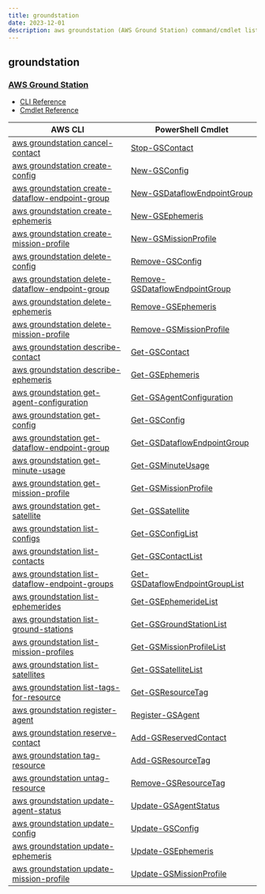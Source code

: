 ```yaml
---
title: groundstation
date: 2023-12-01
description: aws groundstation (AWS Ground Station) command/cmdlet list.
---
```


## groundstation

### [AWS Ground Station](https://aws.amazon.com/ground-station/)

* [CLI Reference](https://awscli.amazonaws.com/v2/documentation/api/latest/reference/groundstation/index.html)
* [Cmdlet Reference](https://docs.aws.amazon.com/powershell/latest/reference/items/AWS_Ground_Station_cmdlets.html)

|AWS CLI|PowerShell Cmdlet|
|----|----|
|[aws groundstation cancel-contact](https://awscli.amazonaws.com/v2/documentation/api/latest/reference/groundstation/cancel-contact.html)|[Stop-GSContact](https://docs.aws.amazon.com/powershell/latest/reference/items/Stop-GSContact.html)|
|[aws groundstation create-config](https://awscli.amazonaws.com/v2/documentation/api/latest/reference/groundstation/create-config.html)|[New-GSConfig](https://docs.aws.amazon.com/powershell/latest/reference/items/New-GSConfig.html)|
|[aws groundstation create-dataflow-endpoint-group](https://awscli.amazonaws.com/v2/documentation/api/latest/reference/groundstation/create-dataflow-endpoint-group.html)|[New-GSDataflowEndpointGroup](https://docs.aws.amazon.com/powershell/latest/reference/items/New-GSDataflowEndpointGroup.html)|
|[aws groundstation create-ephemeris](https://awscli.amazonaws.com/v2/documentation/api/latest/reference/groundstation/create-ephemeris.html)|[New-GSEphemeris](https://docs.aws.amazon.com/powershell/latest/reference/items/New-GSEphemeris.html)|
|[aws groundstation create-mission-profile](https://awscli.amazonaws.com/v2/documentation/api/latest/reference/groundstation/create-mission-profile.html)|[New-GSMissionProfile](https://docs.aws.amazon.com/powershell/latest/reference/items/New-GSMissionProfile.html)|
|[aws groundstation delete-config](https://awscli.amazonaws.com/v2/documentation/api/latest/reference/groundstation/delete-config.html)|[Remove-GSConfig](https://docs.aws.amazon.com/powershell/latest/reference/items/Remove-GSConfig.html)|
|[aws groundstation delete-dataflow-endpoint-group](https://awscli.amazonaws.com/v2/documentation/api/latest/reference/groundstation/delete-dataflow-endpoint-group.html)|[Remove-GSDataflowEndpointGroup](https://docs.aws.amazon.com/powershell/latest/reference/items/Remove-GSDataflowEndpointGroup.html)|
|[aws groundstation delete-ephemeris](https://awscli.amazonaws.com/v2/documentation/api/latest/reference/groundstation/delete-ephemeris.html)|[Remove-GSEphemeris](https://docs.aws.amazon.com/powershell/latest/reference/items/Remove-GSEphemeris.html)|
|[aws groundstation delete-mission-profile](https://awscli.amazonaws.com/v2/documentation/api/latest/reference/groundstation/delete-mission-profile.html)|[Remove-GSMissionProfile](https://docs.aws.amazon.com/powershell/latest/reference/items/Remove-GSMissionProfile.html)|
|[aws groundstation describe-contact](https://awscli.amazonaws.com/v2/documentation/api/latest/reference/groundstation/describe-contact.html)|[Get-GSContact](https://docs.aws.amazon.com/powershell/latest/reference/items/Get-GSContact.html)|
|[aws groundstation describe-ephemeris](https://awscli.amazonaws.com/v2/documentation/api/latest/reference/groundstation/describe-ephemeris.html)|[Get-GSEphemeris](https://docs.aws.amazon.com/powershell/latest/reference/items/Get-GSEphemeris.html)|
|[aws groundstation get-agent-configuration](https://awscli.amazonaws.com/v2/documentation/api/latest/reference/groundstation/get-agent-configuration.html)|[Get-GSAgentConfiguration](https://docs.aws.amazon.com/powershell/latest/reference/items/Get-GSAgentConfiguration.html)|
|[aws groundstation get-config](https://awscli.amazonaws.com/v2/documentation/api/latest/reference/groundstation/get-config.html)|[Get-GSConfig](https://docs.aws.amazon.com/powershell/latest/reference/items/Get-GSConfig.html)|
|[aws groundstation get-dataflow-endpoint-group](https://awscli.amazonaws.com/v2/documentation/api/latest/reference/groundstation/get-dataflow-endpoint-group.html)|[Get-GSDataflowEndpointGroup](https://docs.aws.amazon.com/powershell/latest/reference/items/Get-GSDataflowEndpointGroup.html)|
|[aws groundstation get-minute-usage](https://awscli.amazonaws.com/v2/documentation/api/latest/reference/groundstation/get-minute-usage.html)|[Get-GSMinuteUsage](https://docs.aws.amazon.com/powershell/latest/reference/items/Get-GSMinuteUsage.html)|
|[aws groundstation get-mission-profile](https://awscli.amazonaws.com/v2/documentation/api/latest/reference/groundstation/get-mission-profile.html)|[Get-GSMissionProfile](https://docs.aws.amazon.com/powershell/latest/reference/items/Get-GSMissionProfile.html)|
|[aws groundstation get-satellite](https://awscli.amazonaws.com/v2/documentation/api/latest/reference/groundstation/get-satellite.html)|[Get-GSSatellite](https://docs.aws.amazon.com/powershell/latest/reference/items/Get-GSSatellite.html)|
|[aws groundstation list-configs](https://awscli.amazonaws.com/v2/documentation/api/latest/reference/groundstation/list-configs.html)|[Get-GSConfigList](https://docs.aws.amazon.com/powershell/latest/reference/items/Get-GSConfigList.html)|
|[aws groundstation list-contacts](https://awscli.amazonaws.com/v2/documentation/api/latest/reference/groundstation/list-contacts.html)|[Get-GSContactList](https://docs.aws.amazon.com/powershell/latest/reference/items/Get-GSContactList.html)|
|[aws groundstation list-dataflow-endpoint-groups](https://awscli.amazonaws.com/v2/documentation/api/latest/reference/groundstation/list-dataflow-endpoint-groups.html)|[Get-GSDataflowEndpointGroupList](https://docs.aws.amazon.com/powershell/latest/reference/items/Get-GSDataflowEndpointGroupList.html)|
|[aws groundstation list-ephemerides](https://awscli.amazonaws.com/v2/documentation/api/latest/reference/groundstation/list-ephemerides.html)|[Get-GSEphemerideList](https://docs.aws.amazon.com/powershell/latest/reference/items/Get-GSEphemerideList.html)|
|[aws groundstation list-ground-stations](https://awscli.amazonaws.com/v2/documentation/api/latest/reference/groundstation/list-ground-stations.html)|[Get-GSGroundStationList](https://docs.aws.amazon.com/powershell/latest/reference/items/Get-GSGroundStationList.html)|
|[aws groundstation list-mission-profiles](https://awscli.amazonaws.com/v2/documentation/api/latest/reference/groundstation/list-mission-profiles.html)|[Get-GSMissionProfileList](https://docs.aws.amazon.com/powershell/latest/reference/items/Get-GSMissionProfileList.html)|
|[aws groundstation list-satellites](https://awscli.amazonaws.com/v2/documentation/api/latest/reference/groundstation/list-satellites.html)|[Get-GSSatelliteList](https://docs.aws.amazon.com/powershell/latest/reference/items/Get-GSSatelliteList.html)|
|[aws groundstation list-tags-for-resource](https://awscli.amazonaws.com/v2/documentation/api/latest/reference/groundstation/list-tags-for-resource.html)|[Get-GSResourceTag](https://docs.aws.amazon.com/powershell/latest/reference/items/Get-GSResourceTag.html)|
|[aws groundstation register-agent](https://awscli.amazonaws.com/v2/documentation/api/latest/reference/groundstation/register-agent.html)|[Register-GSAgent](https://docs.aws.amazon.com/powershell/latest/reference/items/Register-GSAgent.html)|
|[aws groundstation reserve-contact](https://awscli.amazonaws.com/v2/documentation/api/latest/reference/groundstation/reserve-contact.html)|[Add-GSReservedContact](https://docs.aws.amazon.com/powershell/latest/reference/items/Add-GSReservedContact.html)|
|[aws groundstation tag-resource](https://awscli.amazonaws.com/v2/documentation/api/latest/reference/groundstation/tag-resource.html)|[Add-GSResourceTag](https://docs.aws.amazon.com/powershell/latest/reference/items/Add-GSResourceTag.html)|
|[aws groundstation untag-resource](https://awscli.amazonaws.com/v2/documentation/api/latest/reference/groundstation/untag-resource.html)|[Remove-GSResourceTag](https://docs.aws.amazon.com/powershell/latest/reference/items/Remove-GSResourceTag.html)|
|[aws groundstation update-agent-status](https://awscli.amazonaws.com/v2/documentation/api/latest/reference/groundstation/update-agent-status.html)|[Update-GSAgentStatus](https://docs.aws.amazon.com/powershell/latest/reference/items/Update-GSAgentStatus.html)|
|[aws groundstation update-config](https://awscli.amazonaws.com/v2/documentation/api/latest/reference/groundstation/update-config.html)|[Update-GSConfig](https://docs.aws.amazon.com/powershell/latest/reference/items/Update-GSConfig.html)|
|[aws groundstation update-ephemeris](https://awscli.amazonaws.com/v2/documentation/api/latest/reference/groundstation/update-ephemeris.html)|[Update-GSEphemeris](https://docs.aws.amazon.com/powershell/latest/reference/items/Update-GSEphemeris.html)|
|[aws groundstation update-mission-profile](https://awscli.amazonaws.com/v2/documentation/api/latest/reference/groundstation/update-mission-profile.html)|[Update-GSMissionProfile](https://docs.aws.amazon.com/powershell/latest/reference/items/Update-GSMissionProfile.html)|


